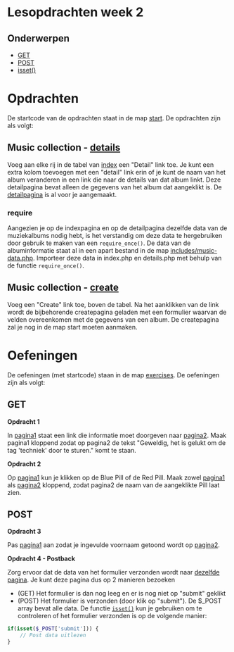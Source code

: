 # Lesopdrachten week 2

## Onderwerpen 

- [GET](https://www.php.net/manual/en/reserved.variables.get.php)
- [POST](https://www.php.net/manual/en/reserved.variables.post.php)
- [isset()](https://www.php.net/manual/en/function.isset)

# Opdrachten

De startcode van de opdrachten staat in de map [start](start). De opdrachten zijn als volgt:

## Music collection - [details](start)

Voeg aan elke rij in de tabel van [index](start/index.php) een "Detail" link toe. Je kunt een extra kolom toevoegen
met een "detail" link erin of je kunt de naam van het album veranderen in een link die naar de details van dat 
album linkt. Deze detailpagina bevat alleen de gegevens van het album dat aangeklikt is. De 
[detailpagina](start/details.php) is al voor je aangemaakt.

### require

Aangezien je op de indexpagina en op de detailpagina dezelfde data van de muziekalbums nodig hebt, is het verstandig
om deze data te hergebruiken door gebruik te maken van een ```require_once()```.
De data van de albuminformatie staat al in een apart bestand in de map 
[includes/music-data.php](start/includes/music-data.php). Importeer deze data in index.php en 
details.php met behulp van de functie ```require_once()```.

## Music collection - [create](start)

Voeg een "Create" link toe, boven de tabel. Na het aanklikken van de link wordt de bijbehorende createpagina geladen 
met een formulier waarvan de velden overeenkomen met de gegevens van een album. De createpagina zal je nog in de map 
start moeten aanmaken.

# Oefeningen

De oefeningen (met startcode) staan in de map [exercises](exercises). De oefeningen zijn als volgt:

## GET

**Opdracht 1** 

In [pagina1](exercises/opdr1-get-pagina1.html) staat een link die informatie moet doorgeven naar 
[pagina2](exercises/opdr1-get-pagina2.php). Maak pagina1 kloppend zodat op pagina2 de tekst "Geweldig, het is 
gelukt om de tag 'techniek' door te sturen." komt te staan.

**Opdracht 2**

Op [pagina1](exercises/opdr2-get-pagina1.html) kun je klikken op de Blue Pill of de Red Pill. Maak zowel
[pagina1](exercises/opdr2-get-pagina1.html) als [pagina2](exercises/opdr2-get-pagina2.php) kloppend, zodat pagina2 de 
naam van de aangeklikte Pill laat zien.

## POST

**Opdracht 3**

Pas [pagina1](exercises/opdr3-post-pagina1.html) aan zodat je ingevulde voornaam getoond wordt op 
[pagina2](exercises/opdr3-post-pagina2.php). 

**Opdracht 4 - Postback**

Zorg ervoor dat de data van het formulier verzonden wordt naar [dezelfde pagina](exercises/opdr4-post-postback.php). 
Je kunt deze pagina dus op 2 manieren bezoeken
- (GET) Het formulier is dan nog leeg en er is nog niet op "submit" geklikt
- (POST) Het formulier is verzonden (door klik op "submit"). De $_POST array bevat alle data. 
De functie [```isset()```](https://www.php.net/manual/en/function.isset) kun je gebruiken om te controleren of het 
formulier verzonden is op de volgende manier:
```php
if(isset($_POST['submit'])) {
    // Post data uitlezen
}
```


